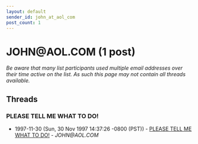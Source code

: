 ```yaml
---
layout: default
sender_id: john_at_aol_com
post_count: 1
---
```


# JOHN<span>@</span>AOL.COM (1 post)

_Be aware that many list participants used multiple email addresses over their time active on the list. As such this page may not contain all threads available._

## Threads

### PLEASE TELL ME WHAT TO DO!
+ 1997-11-30 (Sun, 30 Nov 1997 14:37:26 -0800 (PST)) - [PLEASE TELL ME WHAT TO DO!](/archive/1997/11/4c723bc4323403f5fba4c6f9f76ecb64c2e6925c6555be9b38dff1f8ff0477b1) - _JOHN@AOL.COM_

